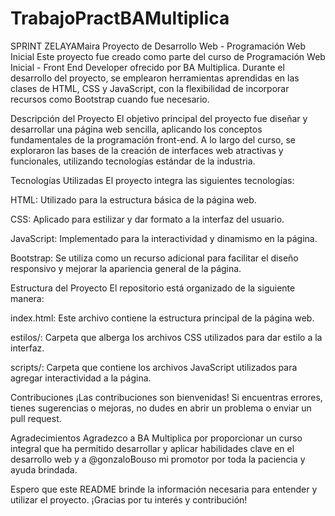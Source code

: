 # TrabajoPractBAMultiplica
SPRINT ZELAYAMaira
Proyecto de Desarrollo Web - Programación Web Inicial
Este proyecto fue creado como parte del curso de Programación Web Inicial - Front End Developer ofrecido por BA Multiplica. Durante el desarrollo del proyecto, se emplearon herramientas aprendidas en las clases de HTML, CSS y JavaScript, con la flexibilidad de incorporar recursos como Bootstrap cuando fue necesario.

Descripción del Proyecto
El objetivo principal del proyecto fue diseñar y desarrollar una página web sencilla, aplicando los conceptos fundamentales de la programación front-end. A lo largo del curso, se exploraron las bases de la creación de interfaces web atractivas y funcionales, utilizando tecnologías estándar de la industria.

Tecnologías Utilizadas
El proyecto integra las siguientes tecnologías:

HTML: Utilizado para la estructura básica de la página web.

CSS: Aplicado para estilizar y dar formato a la interfaz del usuario.

JavaScript: Implementado para la interactividad y dinamismo en la página.

Bootstrap: Se utiliza como un recurso adicional para facilitar el diseño responsivo y mejorar la apariencia general de la página.

Estructura del Proyecto
El repositorio está organizado de la siguiente manera:

index.html: Este archivo contiene la estructura principal de la página web.

estilos/: Carpeta que alberga los archivos CSS utilizados para dar estilo a la interfaz.

scripts/: Carpeta que contiene los archivos JavaScript utilizados para agregar interactividad a la página.

Contribuciones
¡Las contribuciones son bienvenidas! Si encuentras errores, tienes sugerencias o mejoras, no dudes en abrir un problema o enviar un pull request.

Agradecimientos
Agradezco a BA Multiplica por proporcionar un curso integral que ha permitido desarrollar y aplicar habilidades clave en el desarrollo web y a @gonzaloBouso mi promotor por toda la paciencia y ayuda brindada. 

Espero que este README brinde la información necesaria para entender y utilizar el proyecto. ¡Gracias por tu interés y contribución!
